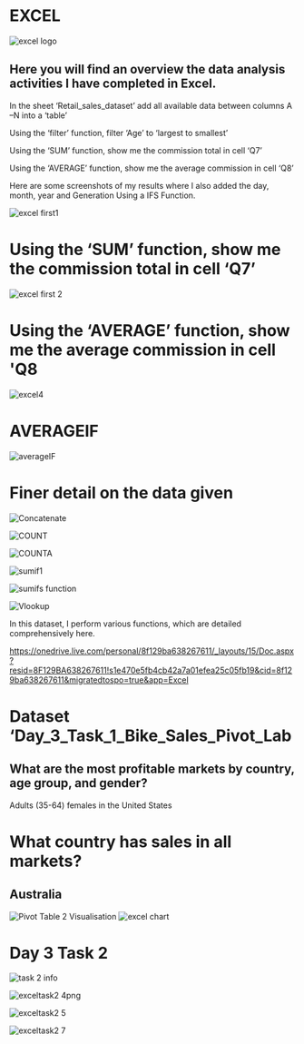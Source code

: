 #  EXCEL #
![excel logo](https://github.com/user-attachments/assets/971db566-a2a6-42ba-b6cf-43036179689a)

## Here you will find an overview the data analysis activities I have completed in Excel. ##

In the sheet ‘Retail_sales_dataset’ add all available data between columns A –N into a ‘table’

Using the ‘filter’ function, filter ‘Age’ to ‘largest to smallest’

Using the ‘SUM’ function, show me the commission total in cell ‘Q7’

Using the ‘AVERAGE’ function, show me the average commission in cell ‘Q8’

Here are some screenshots of my results where I also added the day, month, year and Generation Using a IFS Function.

![excel first1](https://github.com/user-attachments/assets/7a8af7cb-df95-4c39-9f01-ed676a10ff82)
#  Using the ‘SUM’ function, show me the commission total in cell ‘Q7’
![excel first 2](https://github.com/user-attachments/assets/b7c83669-8b75-4e4b-8d0d-3d92f6b80185)
# Using the ‘AVERAGE’ function, show me the average commission in cell 'Q8
![excel4](https://github.com/user-attachments/assets/06030ab0-a6b1-4aa7-87cb-c4605dca595c)
# AVERAGEIF
![averageIF](https://github.com/user-attachments/assets/b19cc4e8-d490-44e3-bf4f-d1a8a8a02242)
# Finer detail on the data given

![Concatenate](https://github.com/user-attachments/assets/17898ce0-9091-4f65-9d0e-6ab3e3fff250)

![COUNT](https://github.com/user-attachments/assets/4ec377b7-7313-4cf0-8025-affeb1d170ad)

![COUNTA](https://github.com/user-attachments/assets/2a21a4cf-15b0-4afc-95cd-ff8a41cfb842)

![sumif1](https://github.com/user-attachments/assets/7977ad14-8305-4de0-88c7-defabd4327f8)

![sumifs function](https://github.com/user-attachments/assets/cb4acf16-77c9-4b0f-94f2-339c8566ebeb)

![Vlookup](https://github.com/user-attachments/assets/dcde42ec-e29f-480c-a9a8-26e88c290653)

In this dataset, I perform various functions, which are detailed comprehensively here. 

https://onedrive.live.com/personal/8f129ba638267611/_layouts/15/Doc.aspx?resid=8F129BA638267611!s1e470e5fb4cb42a7a01efea25c05fb19&cid=8f129ba638267611&migratedtospo=true&app=Excel

#  Dataset ‘Day_3_Task_1_Bike_Sales_Pivot_Lab 
## What are the most profitable markets by country, age group, and gender? 
Adults (35-64) females in the United States 
# What country has sales in all markets? 
## Australia 
![Pivot Table 2](https://github.com/user-attachments/assets/4e6255f3-105a-4618-9b70-e3105b1af1c2)
Visualisation
![excel chart](https://github.com/user-attachments/assets/5b212fb1-ebea-4666-b7d4-13a395209aa0)
# Day 3 Task 2


![task 2 info](https://github.com/user-attachments/assets/1c1abba3-f70e-4928-bcaf-393de1d03aae)

![exceltask2 4png](https://github.com/user-attachments/assets/3875fd3c-4706-4ce6-a1ae-d6ac5b203500)

![exceltask2 5](https://github.com/user-attachments/assets/4ed404a0-278d-4ca2-88d5-016190d9a25b)

![exceltask2 7](https://github.com/user-attachments/assets/1f136b8f-79e8-4cd6-9a12-5ccf63f44234)





